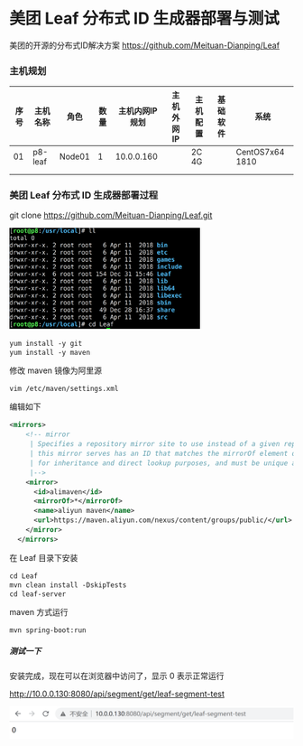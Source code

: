 # 美团 Leaf 分布式 ID 生成器部署与测试

美团的开源的分布式ID解决方案 https://github.com/Meituan-Dianping/Leaf

### 主机规划

| 序号 | 主机名称 | 角色   | 数量 | 主机内网IP规划 | 主机外网IP | 主机配置 | 基础软件 | 系统            |
| ---- | -------- | ------ | ---- | -------------- | ---------- | -------- | -------- | --------------- |
| 01   | p8-leaf  | Node01 | 1    | 10.0.0.160     |            | 2C 4G    |          | CentOS7x64 1810 |
|      |          |        |      |                |            |          |          |                 |
|      |          |        |      |                |            |          |          |                 |

### 美团 Leaf 分布式 ID 生成器部署过程

git clone https://github.com/Meituan-Dianping/Leaf.git

<img src="../../images/image-20201231160110294.png" alt="image-20201231160110294" style="zoom:33%;" />

```
yum install -y git
yum install -y maven
```

修改 maven 镜像为阿里源

```
vim /etc/maven/settings.xml
```

编辑如下

```xml
<mirrors>
    <!-- mirror
     | Specifies a repository mirror site to use instead of a given repository. The repository that
     | this mirror serves has an ID that matches the mirrorOf element of this mirror. IDs are used
     | for inheritance and direct lookup purposes, and must be unique across the set of mirrors.
     |-->
    <mirror>
      <id>alimaven</id>
      <mirrorOf>*</mirrorOf>
      <name>aliyun maven</name>
      <url>https://maven.aliyun.com/nexus/content/groups/public/</url>
    </mirror>
  </mirrors>
```

在 Leaf 目录下安装

```
cd Leaf
mvn clean install -DskipTests
cd leaf-server
```

maven 方式运行

```
mvn spring-boot:run
```

##### 测试一下

安装完成，现在可以在浏览器中访问了，显示 0 表示正常运行

http://10.0.0.130:8080/api/segment/get/leaf-segment-test

![image-20201231160938335](../../images/image-20201231160938335.png)